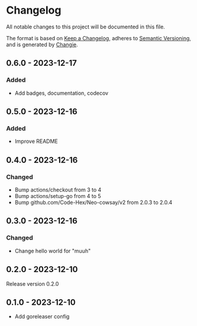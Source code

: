 # Changelog

All notable changes to this project will be documented in this file.

The format is based on [Keep a Changelog](https://keepachangelog.com/en/1.0.0/),
adheres to [Semantic Versioning](https://semver.org/spec/v2.0.0.html),
and is generated by [Changie](https://github.com/miniscruff/changie).

## 0.6.0 - 2023-12-17

### Added

* Add badges, documentation, codecov

## 0.5.0 - 2023-12-16

### Added

* Improve README

## 0.4.0 - 2023-12-16

### Changed

* Bump actions/checkout from 3 to 4
* Bump actions/setup-go from 4 to 5
* Bump github.com/Code-Hex/Neo-cowsay/v2 from 2.0.3 to 2.0.4

## 0.3.0 - 2023-12-16

### Changed

* Change hello world for "muuh"

## 0.2.0 - 2023-12-10

Release version 0.2.0

## 0.1.0 - 2023-12-10

* Add goreleaser config
